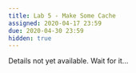 ```yaml
---
title: Lab 5 - Make Some Cache
assigned: 2020-04-17 23:59
due: 2020-04-30 23:59
hidden: true
---
```

Details not yet available. Wait for it...

<!--more-->


